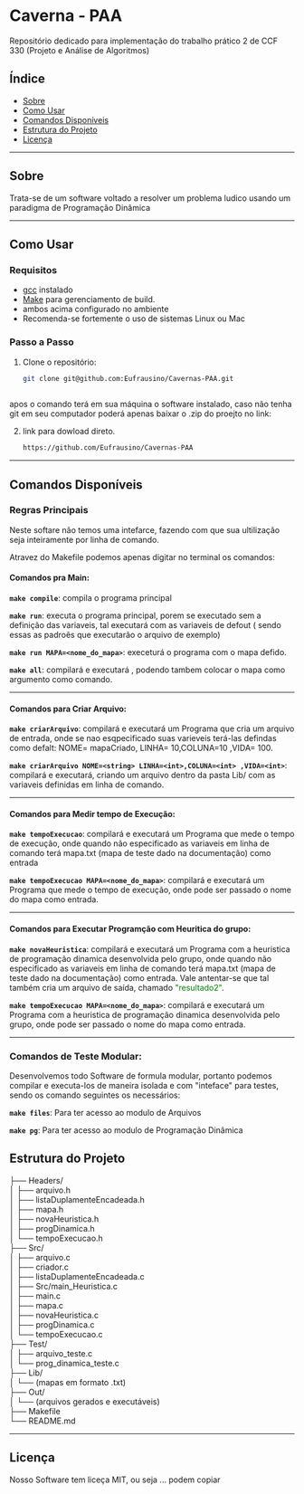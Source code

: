 # Caverna - PAA

Repositório dedicado para implementação do trabalho prático 2 de CCF 330 (Projeto e Análise de Algoritmos) 

## Índice

- [Sobre](#sobre)
- [Como Usar](#como-usar)
- [Comandos Disponíveis](#comandos-disponíveis)
- [Estrutura do Projeto](#estrutura-do-projeto)
- [Licença](#licença)

---

## Sobre

Trata-se de um software voltado a resolver um problema ludico usando um paradigma de Programação Dinâmica 

---

## Como Usar

### Requisitos

- [gcc](https://gcc.gnu.org/) instalado
- [Make](https://www.gnu.org/software/make/) para gerenciamento de build.
- ambos acima configurado no ambiente
- Recomenda-se fortemente o uso de sistemas Linux ou Mac 

### Passo a Passo

1. Clone o repositório:
   ```bash
   git clone git@github.com:Eufrausino/Cavernas-PAA.git
 
 apos o comando terá em sua máquina o software instalado, caso não tenha git em seu computador poderá apenas baixar o .zip do proejto no link:

2. link para dowload direto. 
    ```bash 
    https://github.com/Eufrausino/Cavernas-PAA

---


## Comandos Disponíveis
### Regras Principais 

Neste softare não temos uma intefarce, fazendo com que sua ultilização seja inteiramente por linha de comando. 

Atravez do Makefile podemos apenas digitar no terminal os comandos: 

#### Comandos pra Main:
**`make compile`**: compila o programa principal

**`make run`**: executa o programa principal, porem se executado sem a definição das variaveis, tal executará com as variaveis de defout ( sendo essas as padroẽs que executarão o arquivo de exemplo)

**`make run MAPA=<nome_do_mapa>`**: execeturá o programa com o mapa defido. 

**`make all`**: compilará e executará , podendo tambem colocar o mapa como argumento como comando. 

---
#### Comandos para Criar Arquivo:
**`make criarArquivo`**:  compilará e executará um Programa que cria um arquivo de entrada, onde se nao esqpecificado suas varieveis terá-las defindas como defalt: NOME= mapaCriado, LINHA= 10,COLUNA=10 ,VIDA= 100.

**`make criarArquivo NOME=<string> LINHA=<int>,COLUNA=<int> ,VIDA=<int>`**: compilará e executará, criando um arquivo dentro da pasta Lib/ com as variaveis definidas em linha de comando. 

---
#### Comandos para Medir tempo de Execução:
**`make tempoExecucao`**:  compilará e executará um Programa que mede o tempo de execução, onde quando não especificado as variaveis em linha de comando terá mapa.txt (mapa de teste dado na documentação) como entrada 

**`make tempoExecucao MAPA=<nome_do_mapa>`**: compilará e executará um Programa que mede o tempo de execução, onde pode ser passado o nome do mapa como entrada.

---
#### Comandos para Executar Programção com Heuritica do grupo:
**`make novaHeuristica`**:  compilará e executará um Programa com a heuristica de programação dinamica desenvolvida pelo grupo, onde quando não especificado as variaveis em linha de comando terá mapa.txt (mapa de teste dado na documentação) como entrada. Vale antentar-se que tal também cria um arquivo de saída, chamado <span style="color: green;">"resultado2"</span>.

**`make tempoExecucao MAPA=<nome_do_mapa>`**: compilará e executará um Programa com a heuristica de programação dinamica desenvolvida pelo grupo, onde pode ser passado o nome do mapa como entrada.

---
### Comandos de Teste Modular:

Desenvolvemos todo Software de formula modular, portanto podemos compilar e executa-los de maneira isolada e com "inteface" para testes, sendo os comando seguintes os necessários:

**`make files`**: Para ter acesso ao modulo de Arquivos

**`make pg`**: Para ter acesso ao modulo de Programação Dinâmica

## Estrutura do Projeto

├── Headers/  
│   ├── arquivo.h  
│   ├── listaDuplamenteEncadeada.h  
│   ├── mapa.h  
│   ├── novaHeuristica.h  
│   ├── progDinamica.h  
│   └── tempoExecucao.h  
├── Src/  
│   ├── arquivo.c  
│   ├── criador.c  
│   ├── listaDuplamenteEncadeada.c   
│   ├── Src/main_Heuristica.c  
│   ├── main.c  
│   ├── mapa.c  
│   ├── novaHeuristica.c  
│   ├── progDinamica.c   
│   └── tempoExecucao.c  
├── Test/  
│   ├── arquivo_teste.c  
│   └── prog_dinamica_teste.c   
├── Lib/  
│   └── (mapas em formato .txt)  
├── Out/  
│   └── (arquivos gerados e executáveis)  
├── Makefile  
└── README.md  

---
## Licença

Nosso Software tem liceça MIT, ou seja ... podem copiar 

